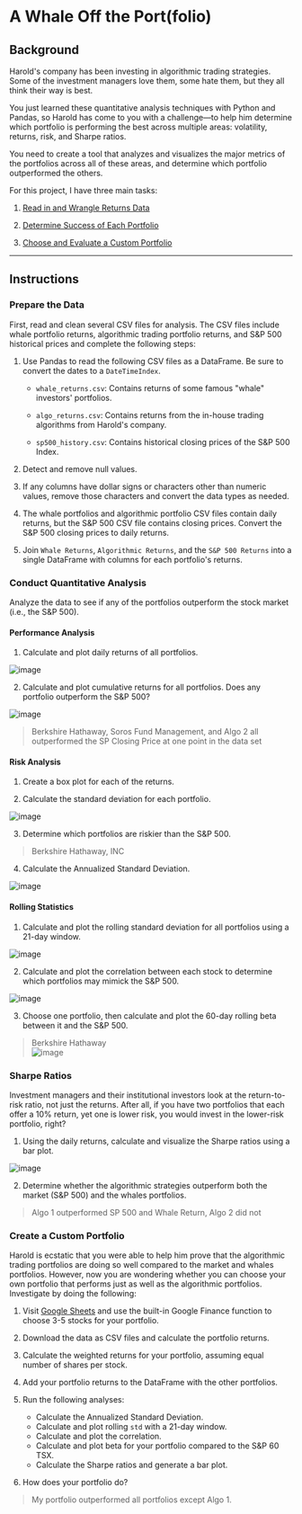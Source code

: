 # A Whale Off the Port(folio)

## Background

Harold's company has been investing in algorithmic trading strategies. Some of the investment managers love them, some hate them, but they all think their way is best.

You just learned these quantitative analysis techniques with Python and Pandas, so Harold has come to you with a challenge—to help him determine which portfolio is performing the best across multiple areas: volatility, returns, risk, and Sharpe ratios.

You need to create a tool  that analyzes and visualizes the major metrics of the portfolios across all of these areas, and determine which portfolio outperformed the others.

For this project, I have three main tasks:

1. [Read in and Wrangle Returns Data](#Prepare-the-Data)

2. [Determine Success of Each Portfolio](#Conduct-Quantitative-Analysis)

3. [Choose and Evaluate a Custom Portfolio](#Create-a-Custom-Portfolio)

---

## Instructions

### Prepare the Data

First, read and clean several CSV files for analysis. The CSV files include whale portfolio returns, algorithmic trading portfolio returns, and S&P 500 historical prices and complete the following steps:

1. Use Pandas to read the following CSV files as a DataFrame. Be sure to convert the dates to a `DateTimeIndex`.

    * `whale_returns.csv`: Contains returns of some famous "whale" investors' portfolios.

    * `algo_returns.csv`: Contains returns from the in-house trading algorithms from Harold's company.

    * `sp500_history.csv`: Contains historical closing prices of the S&P 500 Index.

2. Detect and remove null values.

3. If any columns have dollar signs or characters other than numeric values, remove those characters and convert the data types as needed.

4. The whale portfolios and algorithmic portfolio CSV files contain daily returns, but the S&P 500 CSV file contains closing prices. Convert the S&P 500 closing prices to daily returns.

5. Join `Whale Returns`, `Algorithmic Returns`, and the `S&P 500 Returns` into a single DataFrame with columns for each portfolio's returns.

### Conduct Quantitative Analysis

Analyze the data to see if any of the portfolios outperform the stock market (i.e., the S&P 500).

#### Performance Analysis

1. Calculate and plot daily returns of all portfolios.

![image](https://user-images.githubusercontent.com/98990090/172506920-5c362d2c-b46f-4f99-b2b3-4fec9922466d.png)

2. Calculate and plot cumulative returns for all portfolios. Does any portfolio outperform the S&P 500?

![image](https://user-images.githubusercontent.com/98990090/172506894-f8f7be81-4606-4102-b147-89939648c5a4.png)

> Berkshire Hathaway, Soros Fund Management, and Algo 2 all outperformed the SP Closing Price at one point in the data set

#### Risk Analysis

1. Create a box plot for each of the returns. 

2. Calculate the standard deviation for each portfolio.

![image](https://user-images.githubusercontent.com/98990090/172507023-084a367d-8ad4-46f1-9e94-e73e81affe38.png)

3. Determine which portfolios are riskier than the S&P 500.
> Berkshire Hathaway, INC

4. Calculate the Annualized Standard Deviation.

![image](https://user-images.githubusercontent.com/98990090/172507047-9bcebf2d-b5ff-4631-bf79-bc3f8e7054ef.png)

#### Rolling Statistics

1. Calculate and plot the rolling standard deviation for all portfolios using a 21-day window.

![image](https://user-images.githubusercontent.com/98990090/172507074-f1a03d3d-8ee1-49bb-9402-57c6b57b3ae4.png)

2. Calculate and plot the correlation between each stock to determine which portfolios may mimick the S&P 500.

![image](https://user-images.githubusercontent.com/98990090/172507106-b55537ac-b5bb-4428-86f9-324ec5d867c5.png)

3. Choose one portfolio, then calculate and plot the 60-day rolling beta between it and the S&P 500.

> Berkshire Hathaway <br>
![image](https://user-images.githubusercontent.com/98990090/172507140-f545141d-c0b0-4595-85b4-9655f1d85153.png)

### Sharpe Ratios

Investment managers and their institutional investors look at the return-to-risk ratio, not just the returns. After all, if you have two portfolios that each offer a 10% return, yet one is lower risk, you would invest in the lower-risk portfolio, right?

1. Using the daily returns, calculate and visualize the Sharpe ratios using a bar plot.

![image](https://user-images.githubusercontent.com/98990090/172507181-2f5fc8b6-fe90-4cc9-877b-d52ad9f000b4.png)

2. Determine whether the algorithmic strategies outperform both the market (S&P 500) and the whales portfolios.
> Algo 1 outperformed SP 500 and Whale Return, Algo 2 did not

### Create a Custom Portfolio

Harold is ecstatic that you were able to help him prove that the algorithmic trading portfolios are doing so well compared to the market and whales portfolios. However, now you are wondering whether you can choose your own portfolio that performs just as well as the algorithmic portfolios. Investigate by doing the following:

1. Visit [Google Sheets](https://docs.google.com/spreadsheets/) and use the built-in Google Finance function to choose 3-5 stocks for your portfolio.

2. Download the data as CSV files and calculate the portfolio returns.

3. Calculate the weighted returns for your portfolio, assuming equal number of shares per stock.

4. Add your portfolio returns to the DataFrame with the other portfolios.

5. Run the following analyses:

    * Calculate the Annualized Standard Deviation.
    * Calculate and plot rolling `std` with a 21-day window.
    * Calculate and plot the correlation.
    * Calculate and plot beta for your portfolio compared to the S&P 60 TSX.
    * Calculate the Sharpe ratios and generate a bar plot.

4. How does your portfolio do?
> My portfolio outperformed all portfolios except Algo 1.
